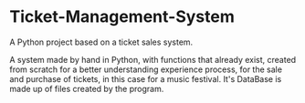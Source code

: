 # Ticket-Management-System
A Python project based on a ticket sales system.

A system made by hand in Python, with functions that already exist,
created from scratch for a better understanding experience process, for the sale and purchase of tickets,
in this case for a music festival.
It's DataBase is made up of files created by the program.
